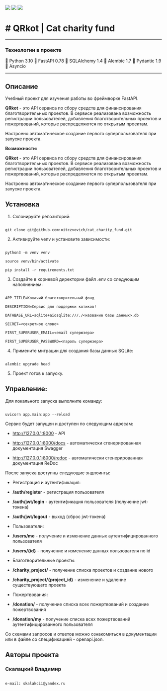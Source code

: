 
![](https://img.shields.io/badge/Python-blue) ![](https://img.shields.io/badge/FastApi-green) ![](https://img.shields.io/badge/SQLAlchemy-yellow)



# # QRkot | Сat сharity fund

------------
  

### Технологии в проекте

🔹 Python 3.10
🔹 FastAPI 0.78
🔹 SQLAlchemy 1.4
🔹 Alembic 1.7
🔹 Pydantic 1.9
🔹 Asyncio
  

------------

  

## Описание

Учебный проект для изучения работы во фреймворке FastAPI.

**QRkot** - это API сервиса по сбору средств для финансирования благотворительных проектов. В сервисе реализована возможность регистрации пользователей, добавления благотворительных проектов и пожертвований, которые распределяются по открытым проектам.

Настроено автоматическое создание первого суперпользователя при запуске проекта.

**Возможности:**<br>

**QRkot** - это API сервиса по сбору средств для финансирования благотворительных проектов. В сервисе реализована возможность регистрации пользователей, добавления благотворительных проектов и пожертвований, которые распределяются по открытым проектам.

Настроено автоматическое создание первого суперпользователя при запуске проекта.
  

##  Установка

1. Склонируйте репозиторий:

```

git clone git@github.com:oitczvovich/cat_charity_fund.git

```

2. Активируйте venv и установите зависимости:

```

python3 -m venv venv

source venv/bin/activate

pip install -r requirements.txt

```

3. Создайте в корневой директории файл .env со следующим наполнением:

```

APP_TITLE=Кошачий благотворительный фонд

DESCRIPTION=Сервис для поддержки котиков!

DATABASE_URL=sqlite+aiosqlite:///./<название базы данных>.db

SECRET=<секретное слово>

FIRST_SUPERUSER_EMAIL=<email суперюзера>

FIRST_SUPERUSER_PASSWORD=<пароль суперюзера>

```

4. Примените миграции для создания базы данных SQLite:

```

alembic upgrade head

```

5. Проект готов к запуску.

##  Управление:

Для локального запуска выполните команду:

```

uvicorn app.main:app --reload

```

Сервис будет запущен и доступен по следующим адресам:

- http://127.0.0.1:8000 - API

- http://127.0.0.1:8000/docs - автоматически сгенерированная документация Swagger

- http://127.0.0.1:8000/redoc - автоматически сгенерированная документация ReDoc

После запуска доступны следующие эндпоинты:

- Регистрация и аутентификация:

- **/auth/register** - регистрация пользователя

- **/auth/jwt/login** - аутентификация пользователя (получение jwt-токена)

- **/auth/jwt/logout** - выход (сброс jwt-токена)

- Пользователи:

- **/users/me** - получение и изменение данных аутентифицированного пользователя

- **/users/{id}** - получение и изменение данных пользователя по id

- Благотворительные проекты:

- **/charity_project/** - получение списка проектов и создание нового

- **/charity_project/{project_id}** - изменение и удаление существующего проекта

- Пожертвования:

- **/donation/** - получение списка всех пожертвований и создание пожертвования

- **/donation/my** - получение списка всех пожертвований аутентифицированного пользователя

Со схемами запросов и ответов можно ознакомиться в документации или в файле со спецификацией - openapi.json.
  
  
  

## Авторы проекта

### Скалацкий Владимир

```bash

e-mail: skalakcii@yandex.ru

```